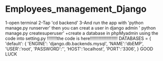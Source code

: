 # Employees_management_Django
1-open terminal 
2-Tap 'cd backend'
3-And run the app with 'python manage.py runserver' then you can creat a user in django admin ' python manage.py createsuperuser'
+create a database in phpMyadmin using the code into setting.py 
!!!!!!!!the code is here!!!!!!!!!!!!!!!!!!!!!!
DATABASES = {
    'default': {
        'ENGINE': 'django.db.backends.mysql',
        'NAME':'dbEMP',
        'USER':'root',
        'PASSWORD':'',
        'HOST':'localhost',
        'PORT':'3306',
    }
    GOOD LUCK 
